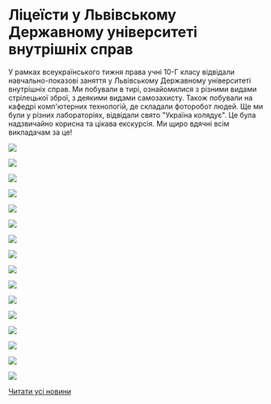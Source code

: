 # Ліцеїсти у Львівському Державному університеті внутрішніх справ

У рамках всеукраїнського тижня права учні 10-Г класу відвідали навчально-показові заняття у Львівському Державному університеті внутрішніх справ. Ми побували в тирі, ознайомилися з різними видами стрілецької зброї, з деякими видами самозахисту. Також побували на кафедрі комп'ютерних технологій, де складали фоторобот людей. Ще ми були у різних лабораторіях, відвідали свято "Україна колядує". Це була надзвичайно корисна та цікава екскурсія. Ми щиро вдячні всім викладачам за це!


![](/images/blog/ліцеїсти-у-львівському-державному-університеті-внутрішніх/10bzd.jpg)



![](/images/blog/ліцеїсти-у-львівському-державному-університеті-внутрішніх/11bzd.jpg)



![](/images/blog/ліцеїсти-у-львівському-державному-університеті-внутрішніх/12bzd.jpg)



![](/images/blog/ліцеїсти-у-львівському-державному-університеті-внутрішніх/13bzd.jpg)



![](/images/blog/ліцеїсти-у-львівському-державному-університеті-внутрішніх/14bzd.jpg)



![](/images/blog/ліцеїсти-у-львівському-державному-університеті-внутрішніх/15bzd.jpg)



![](/images/blog/ліцеїсти-у-львівському-державному-університеті-внутрішніх/16bzd.jpg)



![](/images/blog/ліцеїсти-у-львівському-державному-університеті-внутрішніх/1bzd.jpg)



![](/images/blog/ліцеїсти-у-львівському-державному-університеті-внутрішніх/2bzd.jpg)



![](/images/blog/ліцеїсти-у-львівському-державному-університеті-внутрішніх/3bzd.jpg)



![](/images/blog/ліцеїсти-у-львівському-державному-університеті-внутрішніх/4bzd.jpg)



![](/images/blog/ліцеїсти-у-львівському-державному-університеті-внутрішніх/5bzd.jpg)



![](/images/blog/ліцеїсти-у-львівському-державному-університеті-внутрішніх/6bzd.jpg)



![](/images/blog/ліцеїсти-у-львівському-державному-університеті-внутрішніх/7bzd.jpg)



![](/images/blog/ліцеїсти-у-львівському-державному-університеті-внутрішніх/8bzd.jpg)



![](/images/blog/ліцеїсти-у-львівському-державному-університеті-внутрішніх/9bzd.jpg)



[Читати усі новини](/news)

